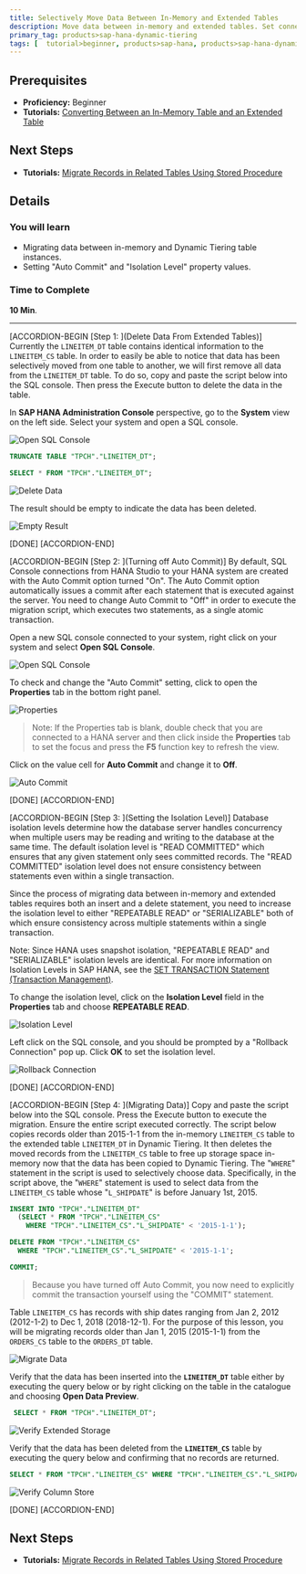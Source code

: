 ```yaml
---
title: Selectively Move Data Between In-Memory and Extended Tables
description: Move data between in-memory and extended tables. Set connection property values.
primary_tag: products>sap-hana-dynamic-tiering
tags: [  tutorial>beginner, products>sap-hana, products>sap-hana-dynamic-tiering, products>sap-hana-studio, topic>big-data, topic>sql ]
---
```

## Prerequisites
 - **Proficiency:** Beginner
 - **Tutorials:** [Converting Between an In-Memory Table and an Extended Table](http://www.sap.com/developer/tutorials/dt-create-schema-load-data-part4.html)

## Next Steps
 - **Tutorials:** [Migrate Records in Related Tables Using Stored Procedure](http://www.sap.com/developer/tutorials/dt-create-schema-load-data-part6.html)

## Details
### You will learn
 - Migrating data between in-memory and Dynamic Tiering table instances.
 - Setting "Auto Commit" and "Isolation Level" property values.

### Time to Complete
**10 Min**.

---

[ACCORDION-BEGIN [Step 1: ](Delete Data From Extended Tables)]
Currently the `LINEITEM_DT` table contains identical information to the `LINEITEM_CS` table. In order to easily be able to notice that data has been selectively moved from one table to another, we will first remove all data from the `LINEITEM_DT` table. To do so, copy and paste the script below into the SQL console. Then press the Execute button to delete the data in the table.

In **SAP HANA Administration Console** perspective, go to the **System** view on the left side. Select your system and open a SQL console.

![Open SQL Console](sql-console.png)

``` sql
TRUNCATE TABLE "TPCH"."LINEITEM_DT";

SELECT * FROM "TPCH"."LINEITEM_DT";
```

![Delete Data](delete-data.png)

The result should be empty to indicate the data has been deleted.

![Empty Result](empty-result.png)

[DONE]
[ACCORDION-END]

[ACCORDION-BEGIN [Step 2: ](Turning off Auto Commit)]
By default, SQL Console connections from HANA Studio to your HANA system are created with the Auto Commit option turned "On". The Auto Commit option automatically issues a commit after each statement that is executed against the server. You need to change Auto Commit to "Off" in order to execute the migration script, which executes two statements, as a single atomic transaction.

Open a new SQL console connected to your system, right click on your system and select **Open SQL Console**.

![Open SQL Console](sql-console.png)

To check and change the "Auto Commit" setting, click to open the **Properties** tab in the bottom right panel.

![Properties](properties.png)

>Note: If the Properties tab is blank, double check that you are connected to a HANA server and then click inside the **Properties** tab to set the focus and press the **F5** function key to refresh the view.

Click on the value cell for **Auto Commit** and change it to **Off**.

![Auto Commit](auto-commit.png)

[DONE]
[ACCORDION-END]

[ACCORDION-BEGIN [Step 3: ](Setting the Isolation Level)]
Database isolation levels determine how the database server handles concurrency when multiple users may be reading and writing to the database at the same time. The default isolation level is "READ COMMITTED" which ensures that any given statement only sees committed records. The "READ COMMITTED" isolation level does not ensure consistency between statements even within a single transaction.

Since the process of migrating data between in-memory and extended tables requires both an insert and a delete statement, you need to increase the isolation level to either "REPEATABLE READ" or "SERIALIZABLE" both of which ensure consistency across multiple statements within a single transaction.

Note:	Since HANA uses snapshot isolation, "REPEATABLE READ" and "SERIALIZABLE" isolation levels are identical. For more information on Isolation Levels in SAP HANA, see the [SET TRANSACTION Statement (Transaction Management)](https://help.sap.com/saphelp_hanaplatform/helpdata/en/20/fdf9cb75191014b85aaa9dec841291/content.htm).

To change the isolation level, click on the **Isolation Level** field in the **Properties** tab and choose **REPEATABLE READ**.

![Isolation Level](isolation.png)

Left click on the SQL console, and you should be prompted by a "Rollback Connection" pop up. Click **OK** to set the isolation level.

![Rollback Connection](rollback-connection.png)

[DONE]
[ACCORDION-END]

[ACCORDION-BEGIN [Step 4: ](Migrating Data)]
Copy and paste the script below into the SQL console. Press the Execute button to execute the migration. Ensure the entire script executed correctly. The script below copies records older than 2015-1-1 from the in-memory `LINEITEM_CS` table to the extended table `LINEITEM_DT` in Dynamic Tiering. It then deletes the moved records from the `LINEITEM_CS` table to free up storage space in-memory now that the data has been copied to Dynamic Tiering. The "`WHERE`" statement in the script is used to selectively choose data. Specifically, in the script above, the "`WHERE`" statement is used to select data from the `LINEITEM_CS` table whose "`L_SHIPDATE`" is before January 1st, 2015.

``` sql
INSERT INTO "TPCH"."LINEITEM_DT"
  (SELECT * FROM "TPCH"."LINEITEM_CS"
    WHERE "TPCH"."LINEITEM_CS"."L_SHIPDATE" < '2015-1-1');

DELETE FROM "TPCH"."LINEITEM_CS"
  WHERE "TPCH"."LINEITEM_CS"."L_SHIPDATE" < '2015-1-1';

COMMIT;
```

> Because you have turned off Auto Commit, you now need to explicitly commit the transaction yourself using the "COMMIT" statement.

Table `LINEITEM_CS` has records with ship dates ranging from Jan 2, 2012 (2012-1-2) to Dec 1, 2018 (2018-12-1). For the purpose of this lesson, you will be migrating records older than Jan 1, 2015 (2015-1-1) from the `ORDERS_CS` table to the `ORDERS_DT` table.

![Migrate Data](migrate.png)

Verify that the data has been inserted into the **`LINEITEM_DT`** table either by executing the query below or by right clicking on the table in the catalogue and choosing **Open Data Preview**.

``` sql
 SELECT * FROM "TPCH"."LINEITEM_DT";
```

![Verify Extended Storage](verify-dt.png)

Verify that the data has been deleted from the **`LINEITEM_CS`** table by executing the query below and confirming that no records are returned.

``` sql
SELECT * FROM "TPCH"."LINEITEM_CS" WHERE "TPCH"."LINEITEM_CS"."L_SHIPDATE" < '2015-1-1';
```

![Verify Column Store](verify-cs.png)

[DONE]
[ACCORDION-END]

## Next Steps
- **Tutorials:** [Migrate Records in Related Tables Using Stored Procedure](http://www.sap.com/developer/tutorials/dt-create-schema-load-data-part6.html)
